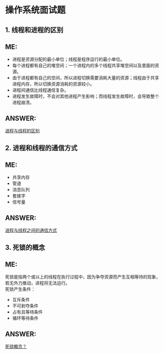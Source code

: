 # 操作系统面试题
## 1. 线程和进程的区别  

ME:  
---  
+ 进程是资源分配的最小单位；线程是程序运行的最小单位。  
+ 每个进程都有自己的堆空间；一个进程内的多个线程共享堆空间以及里面的资源。  
+ 由于进程都有自己的空间，所以进程切换需要消耗大量的资源；线程由于共享进程内存，所以切换资源消耗的资源较小。  
+ 进程间通信比线程通信复杂。  
+ 进程发生故障时，不会对其他进程产生影响；而线程发生故障时，会导致整个进程崩溃。  

ANSWER:  
---  
[进程与线程的区别](https://www.jianshu.com/p/2dc01727be45)  

## 2. 进程和线程的通信方式  

ME:  
---  
+ 共享内存  
+ 管道  
+ 消息队列  
+ 套接字  
+ 信号量  

ANSWER:  
---  
[进程与线程之间的通信方式](https://www.jianshu.com/p/4d85139eec31)  

## 3. 死锁的概念  

ME:  
---  
死锁是指两个或以上的线程在执行过程中，因为争夺资源而产生互相等待的现象，若无外力推动，进程将无法运行。  
死锁产生条件：  
+ 互斥条件  
+ 不可剥夺条件  
+ 占有且等待条件  
+ 循环等待条件  

ANSWER:  
---  
[死锁概念？](https://blog.csdn.net/baidu_33604078/article/details/78156152)  

